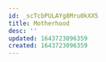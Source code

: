 ```yaml
---
id: _scTcbPULAYg8Mru0kXX5
title: Motherhood
desc: ''
updated: 1643723096359
created: 1643723096359
---
```


